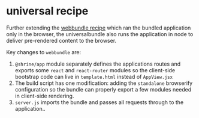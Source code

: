 # universal recipe

Further extending the [webbundle recipe](https://github.com/chandlerprall/shrine/tree/recipe/webbundle) which ran the bundled application only in the browser, the universalbundle also runs the application in node to deliver pre-rendered content to the browser.

Key changes to `webbundle` are:
1. `@shrine/app` module separately defines the applications routes and exports some `react` and `react-router` modules so the client-side bootstrap code can live in `template.html` instead of `AppView.jsx`
2. The build script has one modification: adding the `standalone` browserify configuration so the bundle can properly export a few modules needed in client-side rendering.
3. `server.js` imports the bundle and passes all requests through to the application..